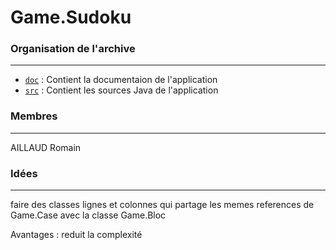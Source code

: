 # Game.Sudoku

### Organisation de l'archive
***
* [`doc`]() : Contient la documentaion de l'application
* [`src`]() : Contient les sources Java de l'application

### Membres
***
AILLAUD Romain





### Idées
***

faire des classes lignes et colonnes qui partage les memes references de Game.Case avec la classe Game.Bloc

Avantages : 
reduit la complexité